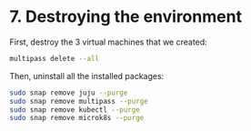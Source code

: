 # 7. Destroying the environment

First, destroy the 3 virtual machines that we created:

```bash
multipass delete --all
```

Then, uninstall all the installed packages:

```bash
sudo snap remove juju --purge
sudo snap remove multipass --purge
sudo snap remove kubectl --purge
sudo snap remove microk8s --purge
```
